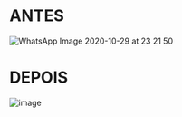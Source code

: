 <h1>ANTES</h1>

![WhatsApp Image 2020-10-29 at 23 21 50](https://user-images.githubusercontent.com/64391583/97656762-00999f00-1a47-11eb-9086-d8e7772be2f8.jpeg)

<h1>DEPOIS</h1>

![image](https://user-images.githubusercontent.com/64391583/97656790-127b4200-1a47-11eb-9e56-49b1cef28765.png)
